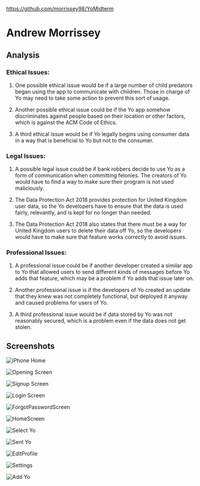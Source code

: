 
https://github.com/morrissey98/YoMidterm

# Andrew Morrissey

## Analysis

### Ethical Issues:
 1.	One possible ethical issue would be if a large number of child predators began using the app to communicate with children. Those in charge of Yo may need to take some action to prevent this sort of usage.

 2.	Another possible ethical issue could be if the Yo app somehow discriminates against people based on their location or other factors, which is against the ACM Code of Ethics.

 3.	A third ethical issue would be if Yo legally begins using consumer data in a way that is beneficial to Yo but not to the consumer.

### Legal Issues:
1.	A possible legal issue could be if bank robbers decide to use Yo as a form of communication when committing felonies. The creators of Yo would have to find a way to make sure their program is not used maliciously.

2.	The Data Protection Act 2018 provides protection for United Kingdom user data, so the Yo developers have to ensure that the data is used fairly, relevantly, and is kept for no longer than needed.

3.	The Data Protection Act 2018 also states that there must be a way for United Kingdom users to delete their data off Yo, so the developers would have to make sure that feature works correctly to avoid issues.

### Professional Issues:
1.	A professional issue could be if another developer created a similar app to Yo that allowed users to send different kinds of messages before Yo adds that feature, which may be a problem if Yo adds that issue later on.

2.	Another professional issue is if the developers of Yo created an update that they knew was not completely functional, but deployed it anyway and caused problems for users of Yo.

3.	A third professional issue would be if data stored by Yo was not reasonably secured, which is a problem even if the data does not get stolen.


## Screenshots

![iPhone Home](iPhoneHome.png "iPhone Home")

![Opening Screen](OpeningScreen.png "Opening Screen")

![Signup Screen](SignupScreen.png "Signup Screen")

![Login Screen](LoginScreen.png "Login Screen")

![ForgotPasswordScreen](ForgotPasswordScreen.png "Forgot Password Screen")

![HomeScreen](HomeScreen.png "Home Screen")

![Select Yo](SelectYo.png "Select Yo")

![Sent Yo](SentYo.png "Sent Yo")

![EditProfile](EditProfile.png "Edit Profile")

![Settings](Settings.png "Settings")

![Add Yo](AddYo.png "Add Yo")
